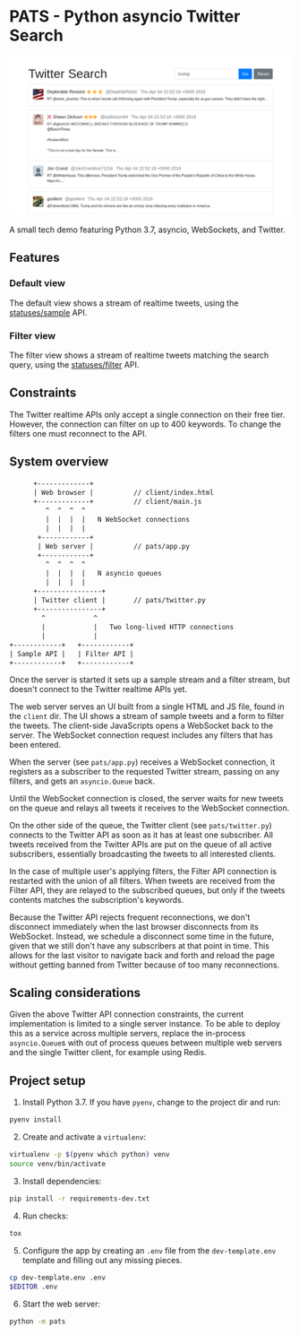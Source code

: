 # PATS - Python asyncio Twitter Search

![Screenshot](screenshot.png)

A small tech demo featuring Python 3.7, asyncio, WebSockets, and Twitter.

## Features

### Default view

The default view shows a stream of realtime tweets,
using the [statuses/sample](https://developer.twitter.com/en/docs/tweets/sample-realtime/api-reference/get-statuses-sample) API.

### Filter view

The filter view shows a stream of realtime tweets matching the search query,
using the [statuses/filter](https://developer.twitter.com/en/docs/tweets/filter-realtime/overview/statuses-filter) API.

## Constraints

The Twitter realtime APIs only accept a single connection on their free tier.
However, the connection can filter on up to 400 keywords.
To change the filters one must reconnect to the API.

## System overview

```
      +-------------+
      | Web browser |          // client/index.html
      +-------------+          // client/main.js
         ^  ^  ^  ^
         |  |  |  |   N WebSocket connections
         |  |  |  |
       +------------+
       | Web server |          // pats/app.py
       +------------+
         ^  ^  ^  ^
         |  |  |  |   N asyncio queues
         |  |  |  |
      +----------------+
      | Twitter client |       // pats/twitter.py
      +----------------+
        ^            ^
        |            |   Two long-lived HTTP connections
        |            |
+------------+   +------------+
| Sample API |   | Filter API |
+------------+   +------------+
```

Once the server is started it sets up a sample stream and a filter stream,
but doesn't connect to the Twitter realtime APIs yet.

The web server serves an UI built from a single HTML and JS file,
found in the `client` dir.
The UI shows a stream of sample tweets and a form to filter the tweets.
The client-side JavaScripts opens a WebSocket back to the server.
The WebSocket connection request includes any filters that has been entered.

When the server (see `pats/app.py`) receives a WebSocket connection,
it registers as a subscriber to the requested Twitter stream,
passing on any filters,
and gets an `asyncio.Queue` back.

Until the WebSocket connection is closed,
the server waits for new tweets on the queue
and relays all tweets it receives to the WebSocket connection.

On the other side of the queue,
the Twitter client (see `pats/twitter.py`) connects to the Twitter API
as soon as it has at least one subscriber.
All tweets received from the Twitter APIs
are put on the queue of all active subscribers,
essentially broadcasting the tweets to all interested clients.

In the case of multiple user's applying filters,
the Filter API connection is restarted with the union of all filters.
When tweets are received from the Filter API,
they are relayed to the subscribed queues,
but only if the tweets contents matches the subscription's keywords.

Because the Twitter API rejects frequent reconnections,
we don't disconnect immediately
when the last browser disconnects from its WebSocket.
Instead, we schedule a disconnect some time in the future,
given that we still don't have any subscribers at that point in time.
This allows for the last visitor to navigate back and forth and
reload the page without getting banned from Twitter
because of too many reconnections.

## Scaling considerations

Given the above Twitter API connection constraints,
the current implementation is limited to a single server instance.
To be able to deploy this as a service across multiple servers,
replace the in-process `asyncio.Queue`s with out of process queues
between multiple web servers and the single Twitter client,
for example using Redis.

## Project setup

1. Install Python 3.7. If you have `pyenv`, change to the project dir and run:

```sh
pyenv install
```

2. Create and activate a `virtualenv`:

```sh
virtualenv -p $(pyenv which python) venv
source venv/bin/activate
```

3. Install dependencies:

```sh
pip install -r requirements-dev.txt
```

4. Run checks:

```sh
tox
```

5. Configure the app by creating an `.env` file from the `dev-template.env`
   template and filling out any missing pieces.

```sh
cp dev-template.env .env
$EDITOR .env
```

6. Start the web server:

```sh
python -m pats
```
